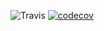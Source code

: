 
![Travis](https://img.shields.io/travis/nealfennimore/redux-saga-injector.svg)
[![codecov](https://codecov.io/gh/nealfennimore/redux-saga-injector/branch/master/graph/badge.svg)](https://codecov.io/gh/nealfennimore/redux-saga-injector)